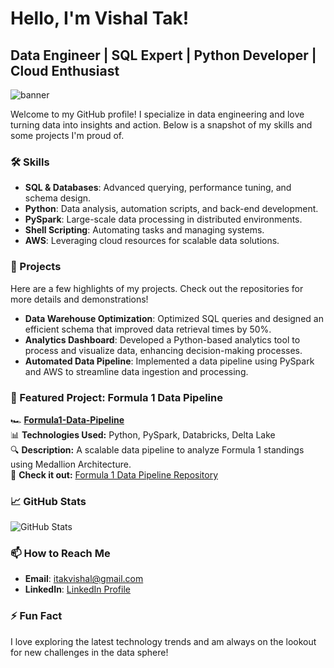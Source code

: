# Hello, I'm Vishal Tak!

## Data Engineer | SQL Expert | Python Developer | Cloud Enthusiast
![banner](https://github.com/Sr-Data-Engineer/V4VT/assets/125980491/fed2a60f-c3a4-40b4-950f-448545866bd0)

Welcome to my GitHub profile! I specialize in data engineering and love turning data into insights and action. Below is a snapshot of my skills and some projects I'm proud of.

### 🛠️ Skills

- **SQL & Databases**: Advanced querying, performance tuning, and schema design.
- **Python**: Data analysis, automation scripts, and back-end development.
- **PySpark**: Large-scale data processing in distributed environments.
- **Shell Scripting**: Automating tasks and managing systems.
- **AWS**: Leveraging cloud resources for scalable data solutions.

### 🚀 Projects
Here are a few highlights of my projects. Check out the repositories for more details and demonstrations!

- **Data Warehouse Optimization**: Optimized SQL queries and designed an efficient schema that improved data retrieval times by 50%.
- **Analytics Dashboard**: Developed a Python-based analytics tool to process and visualize data, enhancing decision-making processes.
- **Automated Data Pipeline**: Implemented a data pipeline using PySpark and AWS to streamline data ingestion and processing.

### 📌 Featured Project: Formula 1 Data Pipeline
🏎 **[Formula1-Data-Pipeline](https://github.com/Sr-Data-Engineer/Formula1-Data-Pipeline)**  
📊 **Technologies Used:** Python, PySpark, Databricks, Delta Lake  
🔍 **Description:** A scalable data pipeline to analyze Formula 1 standings using Medallion Architecture.  
🚀 **Check it out:** [Formula 1 Data Pipeline Repository](https://github.com/Sr-Data-Engineer/Formula1-Data-Pipeline)

### 📈 GitHub Stats

![GitHub Stats](https://github-readme-stats.vercel.app/api?username=Sr-Data-Engineer&show_icons=true)  <!-- Replace 'yourusername' with your actual GitHub username -->

### 📫 How to Reach Me

- **Email**: itakvishal@gmail.com
- **LinkedIn**: [LinkedIn Profile](https://www.linkedin.com/in/-vishaltak/)

### ⚡ Fun Fact
I love exploring the latest technology trends and am always on the lookout for new challenges in the data sphere!

<!-- You might add a footer or more personal insights about your hobbies or professional interests -->
